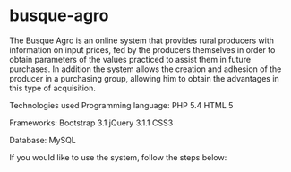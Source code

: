 # busque-agro

The Busque Agro is an online system that provides rural producers with information on input prices, fed by the producers themselves in order to obtain parameters of the values practiced to assist them in future purchases.
In addition the system allows the creation and adhesion of the producer in a purchasing group, allowing him to obtain the advantages in this type of acquisition.


Technologies used
Programming language:
PHP 5.4
HTML 5

Frameworks:
Bootstrap 3.1
jQuery 3.1.1
CSS3

Database:
MySQL 


If you would like to use the system, follow the steps below:


